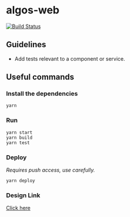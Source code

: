 # algos-web

[![Build Status](https://travis-ci.org/iiitv/algos-web.svg?branch=master)](https://travis-ci.org/iiitv/algos-web)

## Guidelines

- Add tests relevant to a component or service.

## Useful commands

### Install the dependencies

```
yarn
```

### Run

```
yarn start
yarn build
yarn test
```

### Deploy

_Requires push access, use carefully._

```
yarn deploy
```
### Design Link
[Click here](https://www.figma.com/file/A4vv1Di3lTGgrK0YoLDtEZ/Contribut-a-thon-Algos?node-id=0%3A1)

